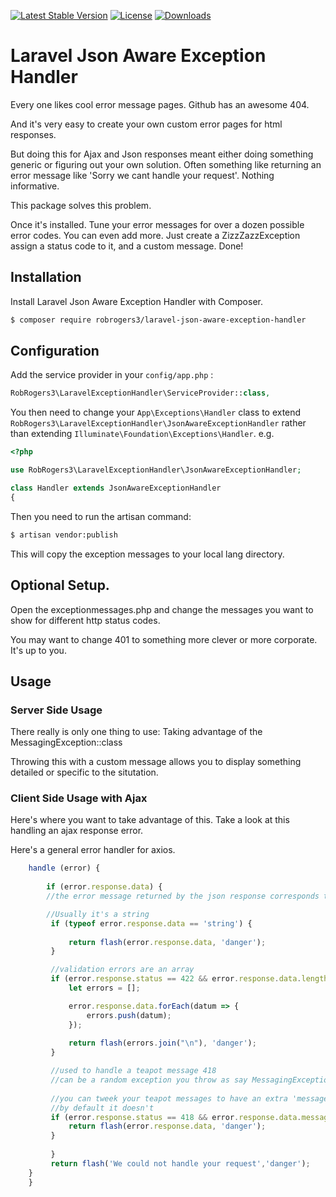 [![Latest Stable Version](https://img.shields.io/packagist/v/robrogers3/laravel-json-aware-exception-handler.svg?style=flat-square)](https://packagist.org/packages/robrogers3/laravel-json-aware-exception-handler) [![License](https://img.shields.io/dub/l/vibe-d.svg?style=flat-square)](license.md) [![Downloads](https://img.shields.io/packagist/dt/robrogers3/laravel-json-aware-exception-handler.svg?style=flat-square)](https://packagist.org/packages/robrogers3/laravel-json-aware-exception-handler)

# Laravel Json Aware Exception Handler

Every one likes cool error message pages. Github has an awesome 404.

And it's very easy to create your own custom error pages for html responses.

But doing this for Ajax and Json responses meant either doing something generic or figuring out your own solution.
Often something like returning an error message like  'Sorry we cant handle your request'. Nothing informative.

This package solves this problem.

Once it's installed. Tune your error messages for over a dozen possible error codes.
You can even add more. Just create a ZizzZazzException assign a status code to it, and a custom message. Done!

## Installation

Install Laravel Json Aware Exception Handler with Composer.

```bash
$ composer require robrogers3/laravel-json-aware-exception-handler
```

## Configuration 

Add the service provider in your `config/app.php` :

```php
RobRogers3\LaravelExceptionHandler\ServiceProvider::class,
```

You then need to change your `App\Exceptions\Handler` class to extend `RobRogers3\LaravelExceptionHandler\JsonAwareExceptionHandler` rather than extending `Illuminate\Foundation\Exceptions\Handler`. e.g.

```php
<?php

use RobRogers3\LaravelExceptionHandler\JsonAwareExceptionHandler;

class Handler extends JsonAwareExceptionHandler
{

```

Then you need to run the artisan command:

```bash
$ artisan vendor:publish
```
This will copy the exception messages to your local lang directory.

## Optional Setup.

Open the exceptionmessages.php and change the messages you want to show for different http status codes.

You may want to change 401 to something more clever or more corporate. It's up to you.

## Usage

### Server Side Usage

There really is only one thing to use: Taking advantage of the MessagingException::class

Throwing this with a custom message allows you to display something detailed or specific to the situtation.

### Client Side Usage with Ajax

Here's where you want to take advantage of this. Take a look at this handling an ajax response error.

Here's a general error handler for axios.

```javascript
	handle (error) {
	       
	    if (error.response.data) {
	    //the error message returned by the json response corresponds to the error.response.data property

	    //Usually it's a string
		 if (typeof error.response.data == 'string') {
		 
		     return flash(error.response.data, 'danger');
		 }

		 //validation errors are an array
		 if (error.response.status == 422 && error.response.data.length) {
		     let errors = [];

			 error.response.data.forEach(datum => {
			     errors.push(datum);
			 });
		     
		     return flash(errors.join("\n"), 'danger');
		 }

		 //used to handle a teapot message 418
		 //can be a random exception you throw as say MessagingException
		 
		 //you can tweek your teapot messages to have an extra 'message' property. Up to you.
		 //by default it doesn't 
		 if (error.response.status == 418 && error.response.data.message) {
		     return flash(error.response.data, 'danger');
		 }
		 
	     }
	     return flash('We could not handle your request','danger');
	}
    }
```
